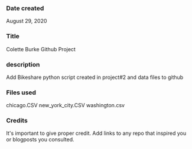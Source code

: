 ### Date created
August 29, 2020

### Title
Colette Burke Github Project

### description
Add Bikeshare python script created in project#2 and data files to github

###  Files used
chicago.CSV
new_york_city.CSV
washington.csv

### Credits
It's important to give proper credit. Add links to any repo that inspired you or blogposts you consulted.

